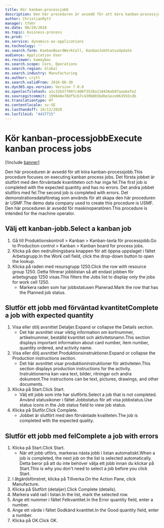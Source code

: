 ```yaml
---
title: Kör kanban-processjobb
description: Den här proceduren är avsedd för att köra kanban-processjobb.
author: ChristianRytt
manager: tfehr
ms.date: 08/29/2018
ms.topic: business-process
ms.prod: ''
ms.service: dynamics-ax-applications
ms.technology: ''
ms.search.form: KanbanBoardWorkCell, KanbanJobStatusUpdate
audience: Application User
ms.reviewer: kamaybac
ms.search.scope: Core, Operations
ms.search.region: Global
ms.search.industry: Manufacturing
ms.author: crytt
ms.search.validFrom: 2016-06-30
ms.dyn365.ops.version: Version 7.0.0
ms.openlocfilehash: a1c32b577007c400f3528a110436eb97aaabefe2
ms.sourcegitcommit: 199848e78df5cb7c439b001bdbe1ece963593cdb
ms.translationtype: HT
ms.contentlocale: sv-SE
ms.lasthandoff: 10/13/2020
ms.locfileid: "4437715"
---
```

# <a name="execute-kanban-process-jobs"></a><span data-ttu-id="92a8a-103">Kör kanban-processjobb</span><span class="sxs-lookup"><span data-stu-id="92a8a-103">Execute kanban process jobs</span></span>

[!include [banner](../../includes/banner.md)]

<span data-ttu-id="92a8a-104">Den här proceduren är avsedd för att köra kanban-processjobb.</span><span class="sxs-lookup"><span data-stu-id="92a8a-104">This procedure focuses on executing kanban process jobs.</span></span> <span data-ttu-id="92a8a-105">Det första jobbet är slutfört med den förväntade kvantiteten och har inga fel.</span><span class="sxs-lookup"><span data-stu-id="92a8a-105">The first job is completed with the expected quantity and has no errors.</span></span> <span data-ttu-id="92a8a-106">Det andra jobbet slutförs med fel.</span><span class="sxs-lookup"><span data-stu-id="92a8a-106">The second job is completed with errors.</span></span> <span data-ttu-id="92a8a-107">Det demonstrationsdataföretag som används för att skapa den här proceduren är USMF.</span><span class="sxs-lookup"><span data-stu-id="92a8a-107">The demo data company used to create this procedure is USMF.</span></span> <span data-ttu-id="92a8a-108">Den här proceduren är avsedd för maskinoperatören.</span><span class="sxs-lookup"><span data-stu-id="92a8a-108">This procedure is intended for the machine operator.</span></span>


## <a name="select-a-kanban-job"></a><span data-ttu-id="92a8a-109">Välj ett kanban-jobb.</span><span class="sxs-lookup"><span data-stu-id="92a8a-109">Select a kanban job</span></span>
1. <span data-ttu-id="92a8a-110">Gå till Produktionskontroll > Kanban > Kanban-tavla för processjobb.</span><span class="sxs-lookup"><span data-stu-id="92a8a-110">Go to Production control > Kanban > Kanban board for process jobs.</span></span>
2. <span data-ttu-id="92a8a-111">Klicka på den nedrullningsbara knappen för att öppna uppslaget i fältet Arbetsgrupp.</span><span class="sxs-lookup"><span data-stu-id="92a8a-111">In the Work cell field, click the drop-down button to open the lookup.</span></span>
3. <span data-ttu-id="92a8a-112">Klicka på raden med resursgrupp 1250.</span><span class="sxs-lookup"><span data-stu-id="92a8a-112">Click the row with resource group 1250.</span></span> <span data-ttu-id="92a8a-113">Detta filtrerar jobblistan så att endast jobben för arbetsgrupp 1250 visas.</span><span class="sxs-lookup"><span data-stu-id="92a8a-113">This filters the Jobs list to display only the jobs for work cell 1250.</span></span>
    * <span data-ttu-id="92a8a-114">Markera raden som har jobbstatusen Planerad.</span><span class="sxs-lookup"><span data-stu-id="92a8a-114">Mark the row that has the Planned job status.</span></span>  

## <a name="complete-a-job-with-expected-quantity"></a><span data-ttu-id="92a8a-115">Slutför ett jobb med förväntad kvantitet</span><span class="sxs-lookup"><span data-stu-id="92a8a-115">Complete a job with expected quantity</span></span>
1. <span data-ttu-id="92a8a-116">Visa eller dölj avsnittet Detaljer.</span><span class="sxs-lookup"><span data-stu-id="92a8a-116">Expand or collapse the Details section.</span></span>
    * <span data-ttu-id="92a8a-117">Det här avsnittet visar viktig information om kortnummer, artikelnummer, beställd kvantitet och aktivitetsnamn.</span><span class="sxs-lookup"><span data-stu-id="92a8a-117">This section displays important information about card number, item number, quantity ordered, and activity name.</span></span>  
2. <span data-ttu-id="92a8a-118">Visa eller dölj avsnittet Produktionsinstruktioner.</span><span class="sxs-lookup"><span data-stu-id="92a8a-118">Expand or collapse the Production instructions section.</span></span>
    * <span data-ttu-id="92a8a-119">Det här avsnittet visar produktioninstruktioner för aktiviteten.</span><span class="sxs-lookup"><span data-stu-id="92a8a-119">This section displays production instructions for the activity.</span></span> <span data-ttu-id="92a8a-120">Instruktionerna kan vara text, bilder, ritningar och andra dokument.</span><span class="sxs-lookup"><span data-stu-id="92a8a-120">The instructions can be text, pictures, drawings, and other documents.</span></span>  
3. <span data-ttu-id="92a8a-121">Klicka på Start.</span><span class="sxs-lookup"><span data-stu-id="92a8a-121">Click Start.</span></span>
    * <span data-ttu-id="92a8a-122">Välj ett jobb som inte har slutförts.</span><span class="sxs-lookup"><span data-stu-id="92a8a-122">Select a job that is not completed.</span></span> <span data-ttu-id="92a8a-123">Använd statusikoner i fältet Jobbstatus för att visa jobbstatus.</span><span class="sxs-lookup"><span data-stu-id="92a8a-123">Use status icons in the Job status field to view job status.</span></span>      
4. <span data-ttu-id="92a8a-124">Klicka på Slutför.</span><span class="sxs-lookup"><span data-stu-id="92a8a-124">Click Complete.</span></span>
    * <span data-ttu-id="92a8a-125">Jobbet är slutfört med den förväntade kvaliteten.</span><span class="sxs-lookup"><span data-stu-id="92a8a-125">The job is completed with the expected quality.</span></span>  

## <a name="complete-a-job-with-errors"></a><span data-ttu-id="92a8a-126">Slutför ett jobb med fel</span><span class="sxs-lookup"><span data-stu-id="92a8a-126">Complete a job with errors</span></span>
1. <span data-ttu-id="92a8a-127">Klicka på Start.</span><span class="sxs-lookup"><span data-stu-id="92a8a-127">Click Start.</span></span>
    * <span data-ttu-id="92a8a-128">När ett jobb utförs, markeras nästa jobb i listan automatiskt.</span><span class="sxs-lookup"><span data-stu-id="92a8a-128">When a job is completed, the next job on the list is selected automatically.</span></span> <span data-ttu-id="92a8a-129">Detta beror på att du inte behöver välja ett jobb innan du klickar på Start.</span><span class="sxs-lookup"><span data-stu-id="92a8a-129">This is why you don't need to select a job before you click Start.</span></span>  
2. <span data-ttu-id="92a8a-130">I åtgärdsfönstret, klicka på Tillverka.</span><span class="sxs-lookup"><span data-stu-id="92a8a-130">On the Action Pane, click Manufacture.</span></span>
3. <span data-ttu-id="92a8a-131">Klicka på Slutfört (detaljer).</span><span class="sxs-lookup"><span data-stu-id="92a8a-131">Click Complete (details).</span></span>
4. <span data-ttu-id="92a8a-132">Markera vald rad i listan.</span><span class="sxs-lookup"><span data-stu-id="92a8a-132">In the list, mark the selected row.</span></span>
5. <span data-ttu-id="92a8a-133">Ange ett nummer i fältet Felkvantitet.</span><span class="sxs-lookup"><span data-stu-id="92a8a-133">In the Error quantity field, enter a number.</span></span>
6. <span data-ttu-id="92a8a-134">Ange ett värde i fältet Godkänd kvantitet.</span><span class="sxs-lookup"><span data-stu-id="92a8a-134">In the Good quantity field, enter a number.</span></span>
7. <span data-ttu-id="92a8a-135">Klicka på OK.</span><span class="sxs-lookup"><span data-stu-id="92a8a-135">Click OK.</span></span>

